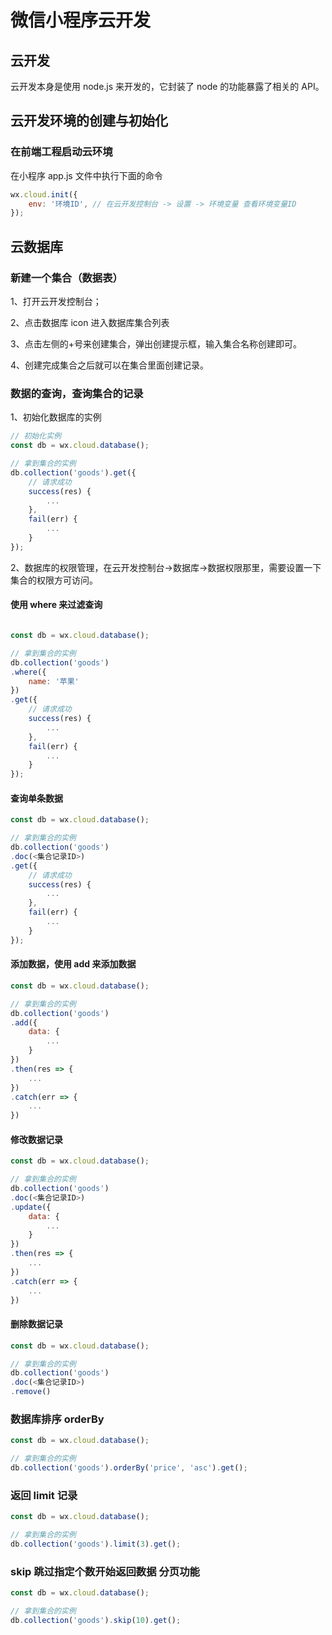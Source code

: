 # 微信小程序云开发

## 云开发

云开发本身是使用 node.js 来开发的，它封装了 node 的功能暴露了相关的 API。

## 云开发环境的创建与初始化

### 在前端工程启动云环境

在小程序 app.js 文件中执行下面的命令

```js
wx.cloud.init({
    env: '环境ID', // 在云开发控制台 -> 设置 -> 环境变量 查看环境变量ID
});
```

## 云数据库

### 新建一个集合（数据表）

1、打开云开发控制台；

2、点击数据库 icon 进入数据库集合列表

3、点击左侧的+号来创建集合，弹出创建提示框，输入集合名称创建即可。

4、创建完成集合之后就可以在集合里面创建记录。

### 数据的查询，查询集合的记录

1、初始化数据库的实例

```js
// 初始化实例
const db = wx.cloud.database();

// 拿到集合的实例
db.collection('goods').get({
    // 请求成功
    success(res) {
        ...
    },
    fail(err) {
        ...
    }
});
```

2、数据库的权限管理，在云开发控制台->数据库->数据权限那里，需要设置一下集合的权限方可访问。

#### 使用 where 来过滤查询

```js

const db = wx.cloud.database();

// 拿到集合的实例
db.collection('goods')
.where({
    name: '苹果'
})
.get({
    // 请求成功
    success(res) {
        ...
    },
    fail(err) {
        ...
    }
});
```

#### 查询单条数据

```js
const db = wx.cloud.database();

// 拿到集合的实例
db.collection('goods')
.doc(<集合记录ID>)
.get({
    // 请求成功
    success(res) {
        ...
    },
    fail(err) {
        ...
    }
});
```

#### 添加数据，使用 add 来添加数据

```js
const db = wx.cloud.database();

// 拿到集合的实例
db.collection('goods')
.add({
    data: {
        ...
    }
})
.then(res => {
    ...
})
.catch(err => {
    ...
})

```

#### 修改数据记录

```js
const db = wx.cloud.database();

// 拿到集合的实例
db.collection('goods')
.doc(<集合记录ID>)
.update({
    data: {
        ...
    }
})
.then(res => {
    ...
})
.catch(err => {
    ...
})

```

#### 删除数据记录

```js
const db = wx.cloud.database();

// 拿到集合的实例
db.collection('goods')
.doc(<集合记录ID>)
.remove()
```

### 数据库排序 orderBy

```js
const db = wx.cloud.database();

// 拿到集合的实例
db.collection('goods').orderBy('price', 'asc').get();
```

### 返回 limit 记录

```js
const db = wx.cloud.database();

// 拿到集合的实例
db.collection('goods').limit(3).get();
```

### skip 跳过指定个数开始返回数据 分页功能

```js
const db = wx.cloud.database();

// 拿到集合的实例
db.collection('goods').skip(10).get();
```
